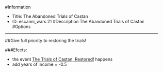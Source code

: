 #Information
 - Title: The Abandoned Trials of Castan
 - ID: escanni_wars.21
#Description
The Abandoned Trials of Castan
#Options

___
##Give full priority to restoring the trials!

###Efects:<ul><li>the event [The Trials of Castan, Restored!](../events/the_trials_of_castan_restored.md) happens</li><li>add years of income = -0.5</li></ul>
